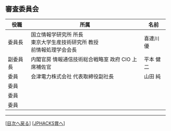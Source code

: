 ## 審査委員会

|役職|所属|名前|
|---|---|---|
|委員長|国立情報学研究所 所長<br>東京大学生産技術研究所 教授<br>前情報処理学会会長|喜連川 優|
|副委員長|内閣官房 情報通信技術総合戦略室 政府 CIO 上席補佐官|平本 健二|
|委員|会津電力株式会社 代表取締役副社長|山田 純|
|委員|||
|委員|||
|委員|||

--------------
[[目次へ戻る](../README.md)] [[JPHACKS賞へ](prize.md)]
